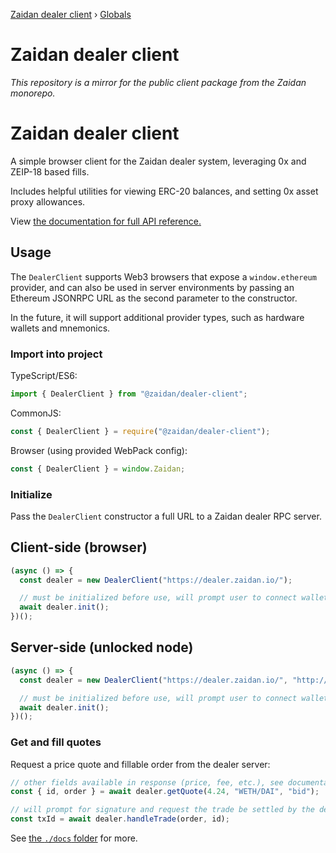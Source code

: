 [Zaidan dealer client](README.md) › [Globals](globals.md)

# Zaidan dealer client


_This repository is a mirror for the public client package from the Zaidan monorepo._

# Zaidan dealer client

A simple browser client for the Zaidan dealer system, leveraging 0x and ZEIP-18 based fills.

Includes helpful utilities for viewing ERC-20 balances, and setting 0x asset proxy allowances.

View [the documentation for full API reference.](./docs/classes/dealerclient.md)

## Usage

The `DealerClient` supports Web3 browsers that expose a `window.ethereum` provider, and can also be used in server environments by passing an Ethereum JSONRPC URL as the second parameter to the constructor.

In the future, it will support additional provider types, such as hardware wallets and mnemonics.

### Import into project
TypeScript/ES6:
```ts
import { DealerClient } from "@zaidan/dealer-client";
```

CommonJS:
```js
const { DealerClient } = require("@zaidan/dealer-client");
```

Browser (using provided WebPack config):
```js
const { DealerClient } = window.Zaidan;
```

### Initialize
Pass the `DealerClient` constructor a full URL to a Zaidan dealer RPC server.

## Client-side (browser)
```typescript
(async () => {
  const dealer = new DealerClient("https://dealer.zaidan.io/");

  // must be initialized before use, will prompt user to connect wallet
  await dealer.init();
})();
```

## Server-side (unlocked node)
```typescript
(async () => {
  const dealer = new DealerClient("https://dealer.zaidan.io/", "http://localhost:8545");

  // must be initialized before use, will prompt user to connect wallet
  await dealer.init();
})();
```

### Get and fill quotes
Request a price quote and fillable order from the dealer server:
```typescript
// other fields available in response (price, fee, etc.), see documentation
const { id, order } = await dealer.getQuote(4.24, "WETH/DAI", "bid");

// will prompt for signature and request the trade be settled by the dealer
const txId = await dealer.handleTrade(order, id);
```

See [the `./docs` folder](./docs) for more.
